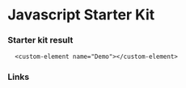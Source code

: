 # Javascript Starter Kit

### Starter kit result

```showcase
  <custom-element name="Demo"></custom-element>
```

### Links

